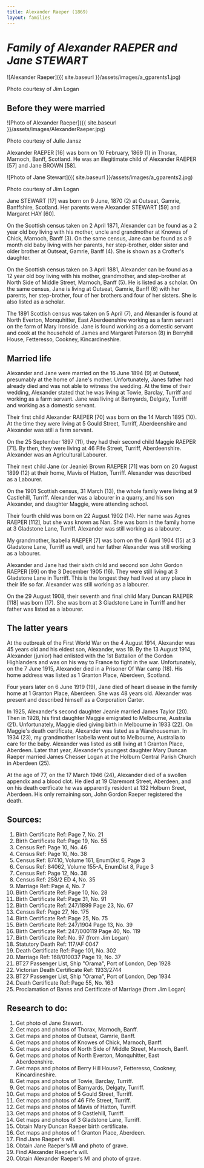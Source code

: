 ```yaml
---
title: Alexander Raeper (1869)
layout: families
---
```


*Family of Alexander RAEPER and Jane STEWART*
=============================================

![Alexander Raeper]({{ site.baseurl }}/assets/images/a_gparents1.jpg)

Photo courtesy of Jim Logan

Before they were married 
------------------------

![Photo of Alexander Raeper]({{ site.baseurl }}/assets/images/AlexanderRaeper.jpg)

Photo courtesy of Julie Jansz

Alexander RAEPER [16] was born on 10 February, 1869 (1) in Thorax, Marnoch, Banff, Scotland. He was an illegitimate child of Alexander RAEPER [57] and Jane BROWN [58].

![Photo of Jane Stewart]({{ site.baseurl }}/assets/images/a_gparents2.jpg)

Photo courtesy of Jim Logan

Jane STEWART [17] was born on 9 June, 1870 (2) at Outseat, Gamrie, Banffshire, Scotland. Her parents were Alexander STEWART [59] and Margaret HAY [60].

On the Scottish census taken on 2 April 1871, Alexander can be found as a 2 year old boy living with his mother, uncle and grandmother at Knowes of Chick, Marnoch, Banff (3). On the same census, Jane can be found as a 9 month old baby living with her parents, her step-brother, older sister and older brother at Outseat, Gamrie, Banff (4). She is shown as a Crofter's daughter.

On the Scottish census taken on 3 April 1881, Alexander can be found as a 12 year old boy living with his mother, grandmother, and step-brother at North Side of Middle Street, Marnoch, Banff (5). He is listed as a scholar. On the same census, Jane is living at Outseat, Gamrie, Banff (6) with her parents, her step-brother, four of her brothers and four of her sisters. She is also listed as a scholar.

The 1891 Scottish census was taken on 5 April (7), and Alexander is found at North Everton, Monquhitter, East Aberdeenshire working as a farm servant on the farm of Mary Ironside. Jane is found working as a domestic servant and cook at the household of James and Margaret Paterson (8) in Berryhill House, Fetteresso, Cookney, Kincardineshire.

Married life
------------

Alexander and Jane were married on the 16 June 1894 (9) at Outseat, presumably at the home of Jane's mother. Unfortunately, Janes father had already died and was not able to witness the wedding. At the time of their wedding, Alexander stated that he was living at Towie, Barclay, Turriff and working as a farm servant. Jane was living at Barnyards, Delgaty, Turriff and working as a domestic servant.

Their first child Alexander RAEPER [70] was born on the 14 March 1895 (10). At the time they were living at 5 Gould Street, Turriff, Aberdeenshire and Alexander was still a farm servant.

On the 25 September 1897 (11), they had their second child Maggie RAEPER [71]. By then, they were living at 46 Fife Street, Turriff, Aberdeenshire. Alexander was an Agricultural Labourer.

Their next child Jane (or Jeanie) Brown RAEPER [71] was born on 20 August 1899 (12) at their home, Mavis of Hatton, Turriff. Alexander was described as a Labourer.

On the 1901 Scottish census, 31 March (13), the whole family were living at 9 Castlehill, Turriff. Alexander was a labourer in a quarry, and his son Alexander, and daughter Maggie, were attending school.

Their fourth child was born on 22 August 1902 (14). Her name was Agnes RAEPER [112], but she was known as Nan. She was born in the family home at 3 Gladstone Lane, Turriff. Alexander was still working as a labourer.

My grandmother, Isabella RAEPER [7] was born on the 6 April 1904 (15) at 3 Gladstone Lane, Turriff as well, and her father Alexander was still working as a labourer.

Alexander and Jane had their sixth child and second son John Gordon RAEPER [99] on the 3 December 1905 (16). They were still living at 3 Gladstone Lane in Turriff. This is the longest they had lived at any place in their life so far. Alexander was still working as a labourer.

On the 29 August 1908, their seventh and final child Mary Duncan RAEPER [118] was born (17). She was born at 3 Gladstone Lane in Turriff and her father was listed as a labourer.

The latter years
----------------

At the outbreak of the First World War on the 4 August 1914, Alexander was 45 years old and his eldest son, Alexander, was 19. By the 13 August 1914, Alexander (junior) had enlisted with the 1st Battalion of the Gordon Highlanders and was on his way to France to fight in the war. Unfortunately, on the 7 June 1915, Alexander died in a Prisoner Of War camp (18). His home address was listed as 1 Granton Place, Aberdeen, Scotland.

Four years later on 6 June 1919 (19), Jane died of heart disease in the family home at 1 Granton Place, Aberdeen. She was 48 years old. Alexander was present and described himself as a Corporation Carter.

In 1925, Alexander's second daughter Jeanie married James Taylor (20). Then in 1928, his first daughter Maggie emigrated to Melbourne, Australia (21). Unfortunately, Maggie died giving birth in Melbourne in 1933 (22). On Maggie's death certificate, Alexander was listed as a Warehouseman. In 1934 (23), my grandmother Isabella went out to Melbourne, Australia to care for the baby. Alexander was listed as still living at 1 Granton Place, Aberdeen. Later that year, Alexander's youngest daughter Mary Duncan Raeper married James Chesser Logan at the Holburn Central Parish Church in Aberdeen (25).

At the age of 77, on the 17 March 1946 (24), Alexander died of a swollen appendix and a blood clot. He died at 19 Claremont Street, Aberdeen, and on his death certficate he was apparently resident at 132 Holburn Sreet, Aberdeen. His only remaining son, John Gordon Raeper registered the death.

Sources:
--------

1. Birth Certificate Ref: Page 7, No. 21
2. Birth Certificate Ref: Page 19, No. 55
3. Census Ref: Page 10, No. 46
4. Census Ref: Page 10, No. 38
5. Census Ref: 87410, Volume 161, EnumDist 6, Page 3
6. Census Ref: 84062, Volume 155-A, EnumDist 8, Page 3
7. Census Ref: Page 12, No. 38
8. Census Ref: 258/2 ED 4, No. 35
9. Marriage Ref: Page 4, No. 7
10. Birth Certificate Ref: Page 10, No. 28
11. Birth Certificate Ref: Page 31, No. 91
12. Birth Certificate Ref: 247/1899 Page 23, No. 67
13. Census Ref: Page 27, No. 175
14. Birth Certificate Ref: Page 25, No. 75
15. Birth Certificate Ref: 247/1904 Page 13, No. 39
16. Birth Certificate Ref: 247/000119 Page 40, No. 119
17. Birth Certificate Ref: No. 97 (from Jim Logan)
18. Statutory Death Ref: 117/AF 0047
19. Death Certificate Ref: Page 101, No. 302
20. Marriage Ref: 168/010037 Page 19, No. 37
21. BT27 Passenger List, Ship "Orama", Port of London, Dep 1928
22. Victorian Death Certificate Ref: 1933/2744
23. BT27 Passenger List, Ship "Orama", Port of London, Dep 1934
24. Death Certificate Ref: Page 55, No. 163
25. Proclamation of Banns and Certificate of Marriage (from Jim Logan)

Research to do:
---------------

1. Get photo of Jane Stewart.
2. Get maps and photos of Thorax, Marnoch, Banff.
3. Get maps and photos of Outseat, Gamrie, Banff.
4. Get maps and photos of Knowes of Chick, Marnoch, Banff.
5. Get maps and photos of North Side of Middle Street, Marnoch, Banff.
6. Get maps and photos of North Everton, Monquhitter, East Aberdeenshire.
7. Get maps and photos of Berry Hill House?, Fetteresso, Cookney, Kincardineshire.
8. Get maps and photos of Towie, Barclay, Turriff.
9. Get maps and photos of Barnyards, Delgaty, Turriff.
10. Get maps and photos of 5 Gould Street, Turriff.
11. Get maps and photos of 46 Fife Street, Turriff.
12. Get maps and photos of Mavis of Hatton, Turriff.
13. Get maps and photos of 9 Castlehill, Turriff.
14. Get maps and photos of 3 Gladstone Lane, Turriff.
15. Obtain Mary Duncan Raeper birth certificate.
16. Get maps and photos of 1 Granton Place, Aberdeen.
17. Find Jane Raeper's will.
18. Obtain Jane Raeper's MI and photo of grave.
19. Find Alexander Raeper's will.
20. Obtain Alexander Raeper's MI and photo of grave.
